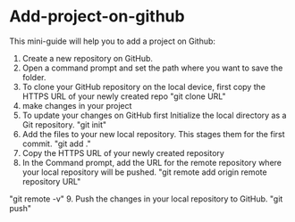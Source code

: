 # Add-project-on-github
This mini-guide will help you to add a project on Github:

1. Create a new repository on GitHub.
2. Open a command prompt and set the path where you want to save the folder.
3. To clone your GitHub repository on the local device, first copy the HTTPS URL of your newly created repo
  "git clone URL"
4. make changes in your project 
5. To update your changes on GitHub first Initialize the local directory as a Git repository.
  "git init"
6. Add the files to your new local repository. This stages them for the first commit.
  "git add ."
7. Copy the HTTPS URL of your newly created repository
8. In the Command prompt, add the URL for the remote repository where your local repository will be pushed.
  "git remote add origin remote repository URL"

  "git remote -v"
9. Push the changes in your local repository to GitHub.
  "git push"
